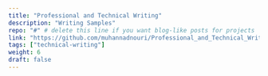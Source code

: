 ```yaml
---
title: "Professional and Technical Writing"
description: "Writing Samples"
repo: "#" # delete this line if you want blog-like posts for projects
link: "https://github.com/muhannadnouri/Professional_and_Technical_Writing"
tags: ["technical-writing"]
weight: 6
draft: false
---
```

